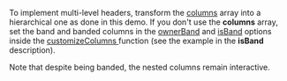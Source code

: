 To implement multi-level headers, transform the [columns](/Documentation/ApiReference/UI_Widgets/dxDataGrid/Configuration/columns/) array into a hierarchical one as done in this demo. If you don't use the **columns** array, set the band and banded columns in the [ownerBand](/Documentation/ApiReference/UI_Widgets/dxDataGrid/Configuration/columns/#ownerBand) and [isBand](/Documentation/ApiReference/UI_Widgets/dxDataGrid/Configuration/columns/#isBand) options inside the [customizeColumns ](/Documentation/ApiReference/UI_Widgets/dxDataGrid/Configuration/#customizeColumns)function (see the example in the **isBand** description).  

Note that despite being banded, the nested columns remain interactive.
